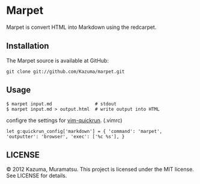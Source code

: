 # Marpet

Marpet is convert HTML into Markdown using the redcarpet.

## Installation

The Marpet source is available at GitHub:

```
git clone git://github.com/Kazuma/marpet.git
```

## Usage

```
$ marpet input.md                # stdout
$ marpet input.md > output.html  # write output into HTML
```

configre the settings for [vim-quickrun](https://github.com/thinca/vim-quickrun). (.vimrc)

```
let g:quickrun_config['markdown'] = { 'command': 'marpet', 'outputter': 'browser', 'exec': ['%c %s'], }
```

## LICENSE

© 2012 Kazuma, Muramatsu. This project is licensed under the MIT license. See LICENSE for details.
